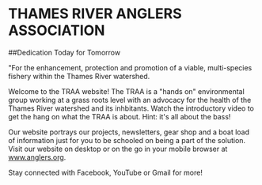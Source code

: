 # THAMES RIVER ANGLERS ASSOCIATION
##Dedication Today for Tomorrow

"For the enhancement, protection and promotion of a viable,
multi-species fishery within the Thames River watershed.

Welcome to the TRAA website!
The TRAA is a "hands on" environmental group working at a grass roots level with an advocacy for the health of the Thames River watershed and its inhbitants. Watch the introductory video to get the hang on what the TRAA is about. Hint: it's all about the bass!

Our website portrays our projects, newsletters, gear shop and a boat load of information just for you to be schooled on being a part of the solution. Visit our website on desktop or on the go in your mobile browser at www.anglers.org.

Stay connected with Facebook, YouTube or Gmail for more! 
